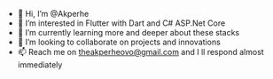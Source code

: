 - 👋 Hi, I’m @Akperhe
- 👀 I’m interested in Flutter with Dart and C# ASP.Net Core
- 🌱 I’m currently learning more and deeper about these stacks
- 💞️ I’m looking to collaborate on projects and innovations
- 📫 Reach me on theakperheovo@gmail.com and I ll respond almost immediately

<!---
Akperhe/Akperhe is a ✨ special ✨ repository because its `README.md` (this file) appears on your GitHub profile.
You can click the Preview link to take a look at your changes.
--->
